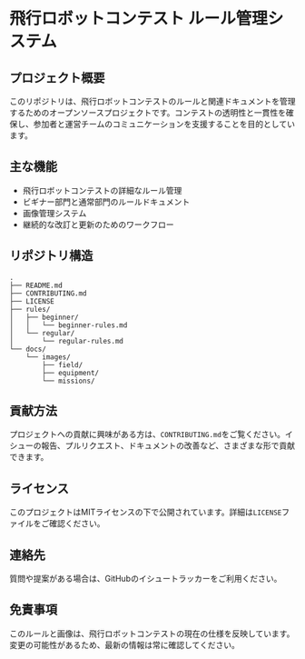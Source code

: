 # 飛行ロボットコンテスト ルール管理システム

## プロジェクト概要

このリポジトリは、飛行ロボットコンテストのルールと関連ドキュメントを管理するためのオープンソースプロジェクトです。コンテストの透明性と一貫性を確保し、参加者と運営チームのコミュニケーションを支援することを目的としています。

## 主な機能

- 飛行ロボットコンテストの詳細なルール管理
- ビギナー部門と通常部門のルールドキュメント
- 画像管理システム
- 継続的な改訂と更新のためのワークフロー

## リポジトリ構造

```
.
├── README.md
├── CONTRIBUTING.md
├── LICENSE
├── rules/
│   ├── beginner/
│   │   └── beginner-rules.md
│   └── regular/
│       └── regular-rules.md
└── docs/
    └── images/
        ├── field/
        ├── equipment/
        └── missions/
```

## 貢献方法

プロジェクトへの貢献に興味がある方は、`CONTRIBUTING.md`をご覧ください。イシューの報告、プルリクエスト、ドキュメントの改善など、さまざまな形で貢献できます。

## ライセンス

このプロジェクトはMITライセンスの下で公開されています。詳細は`LICENSE`ファイルをご確認ください。

## 連絡先

質問や提案がある場合は、GitHubのイシュートラッカーをご利用ください。

## 免責事項

このルールと画像は、飛行ロボットコンテストの現在の仕様を反映しています。変更の可能性があるため、最新の情報は常に確認してください。